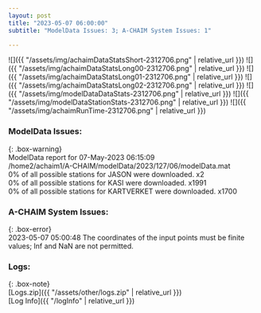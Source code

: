 ```yaml
---
layout: post
title: "2023-05-07 06:00:00"
subtitle: "ModelData Issues: 3; A-CHAIM System Issues: 1"

---
```


![]({{ "/assets/img/achaimDataStatsShort-2312706.png" | relative_url }})
![]({{ "/assets/img/achaimDataStatsLong00-2312706.png" | relative_url }})
![]({{ "/assets/img/achaimDataStatsLong01-2312706.png" | relative_url }})
![]({{ "/assets/img/achaimDataStatsLong02-2312706.png" | relative_url }})
![]({{ "/assets/img/modelDataDataStats-2312706.png" | relative_url }})
![]({{ "/assets/img/modelDataStationStats-2312706.png" | relative_url }})
![]({{ "/assets/img/achaimRunTime-2312706.png" | relative_url }})


### ModelData Issues:  
  
{: .box-warning}  
 ModelData report for 07-May-2023 06:15:09   
 /home2/achaim1/A-CHAIM/modelData/2023/127/06/modelData.mat   
 0% of all possible stations for JASON were downloaded. x2   
 0% of all possible stations for KASI were downloaded. x1991   
 0% of all possible stations for KARTVERKET were downloaded. x1700   
  
### A-CHAIM System Issues:  
  
{: .box-error}  
2023-05-07 05:00:48 The coordinates of the input points must be finite values; Inf and NaN are not permitted.  

### Logs:  
  
{: .box-note}  
[Logs.zip]({{ "/assets/other/logs.zip" | relative_url }})  
[Log Info]({{ "/logInfo" | relative_url }})  
